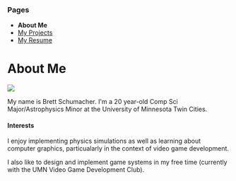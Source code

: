 ### Pages
- **About Me**
- [My Projects](/Portfolio/Projects/)
- [My Resume](/Portfolio/Resume.pdf)

# About Me

![](https://user-images.githubusercontent.com/66701198/138022866-2e05cead-6bd3-4b72-8d50-a53a98d427a2.png)

My name is Brett Schumacher. I'm a 20 year-old Comp Sci Major/Astrophysics Minor at the University of Minnesota Twin Cities.

#### Interests

I enjoy implementing physics simulations as well as learning about computer graphics, particualarly in the context of video game development. 

I also like to design and implement game systems in my free time (currently with the UMN Video Game Development Club).
